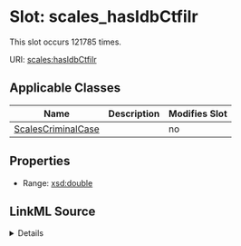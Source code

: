 

# Slot: scales_hasIdbCtfilr




This slot occurs 121785 times.


URI: [scales:hasIdbCtfilr](http://schemas.scales-okn.org/rdf/scales#hasIdbCtfilr)



<!-- no inheritance hierarchy -->





## Applicable Classes

| Name | Description | Modifies Slot |
| --- | --- | --- |
| [ScalesCriminalCase](../classes/ScalesCriminalCase.md) |  |  no  |







## Properties

* Range: [xsd:double](http://www.w3.org/2001/XMLSchema#double)







## LinkML Source

<details>

```yaml
name: scales_hasIdbCtfilr
from_schema: okns:scales-kg
rank: 1000
slot_uri: scales:hasIdbCtfilr
alias: scales_hasIdbCtfilr
domain_of:
- scales_CriminalCase
range: double

```
</details>
